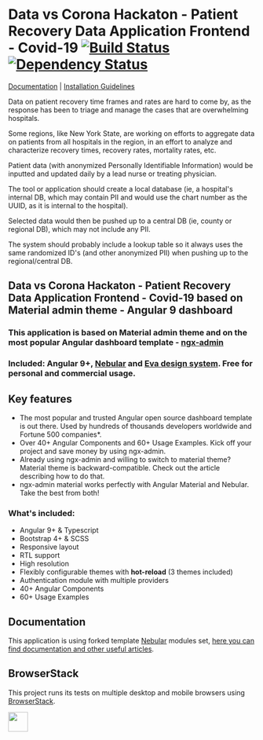# Data vs Corona Hackaton - Patient Recovery Data Application Frontend - Covid-19 [![Build Status](https://travis-ci.org/akveo/ngx-admin.svg?branch=master)](https://travis-ci.org/akveo/ngx-admin) [![Dependency Status](https://david-dm.org/akveo/ngx-admin/status.svg)](https://david-dm.org/akveo/ng2-admin)

[Documentation](https://hubs.ly/H0n4Sfq0) | [Installation Guidelines](https://hubs.ly/H0n4Svc0)

Data on patient recovery time frames and rates are hard to come by, as the response has been to triage and manage the cases that are overwhelming hospitals.

Some regions, like New York State, are working on efforts to aggregate data on patients from all hospitals in the region, in an effort to analyze and characterize recovery times, recovery rates, mortality rates, etc. 

Patient data (with anonymized Personally Identifiable Information) would be inputted and updated daily by a lead nurse or treating physician. 

The tool or application should create a local database (ie, a hospital's internal DB, which may contain PII and would use the chart number as the UUID, as it is internal to the hospital). 

Selected data would then be pushed up to a central DB (ie, county or regional DB), which may not include any PII. 

The system should probably include a lookup table so it always uses the same randomized ID's (and other anonymized PII) when pushing up to the regional/central DB.

## Data vs Corona Hackaton - Patient Recovery Data Application Frontend - Covid-19 based on Material admin theme - Angular 9 dashboard

### This application is based on Material admin theme and on the most popular Angular dashboard template - [ngx-admin](https://hubs.ly/H0nJG1G0)
### Included: Angular 9+, [Nebular](https://hubs.ly/H0nJG5g0) and [Eva design system](https://hubs.ly/H0nJGdC0). Free for personal and commercial usage.

## Key features

- The most popular and trusted Angular open source dashboard template is out there. Used by hundreds of thousands developers worldwide and Fortune 500 companies*.
- Over 40+ Angular Components and 60+ Usage Examples. Kick off your project and save money by using ngx-admin.
- Already using ngx-admin and willing to switch to material theme? Material theme is backward-compatible. Check out the article describing how to do that.
- ngx-admin material works perfectly with Angular Material and Nebular. Take the best from both!

### What's included:

- Angular 9+ & Typescript
- Bootstrap 4+ & SCSS
- Responsive layout
- RTL support
- High resolution
- Flexibly configurable themes with **hot-reload** (3 themes included)
- Authentication module with multiple providers
- 40+ Angular Components
- 60+ Usage Examples

## Documentation
This application is using forked template [Nebular](https://github.com/akveo/nebular) modules set, [here you can find documentation and other useful articles](https://hubs.ly/H0n4ZPt0).

## BrowserStack
This project runs its tests on multiple desktop and mobile browsers using [BrowserStack](http://www.browserstack.com).

<img src="https://cloud.githubusercontent.com/assets/131406/22254249/534d889e-e254-11e6-8427-a759fb23b7bd.png" height="40" />
